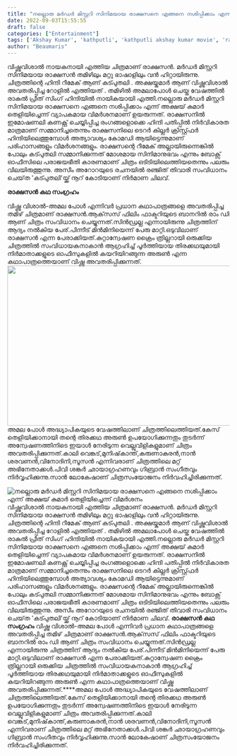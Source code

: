 ```yaml
---
title: "നല്ലൊരു മർഡർ മിസ്റ്ററി സിനിമയായ രാക്ഷസനെ എങ്ങനെ നശിപ്പിക്കാം എന്ന് അക്ഷയ് കുമാർ തെളിയിച്ചെന്ന് വിമർശനം"
date: 2022-09-03T15:55:55
draft: false
categories: ["Entertainment"]
tags: ['Akshay Kumar', 'kathputli', 'kathputli akshay kumar movie', 'rakshasan movie', 'vishnu vishal']
author: "Beaumaris"
---
```


വിഷ്ണുവിശാൽ നായകനായി എത്തിയ ചിത്രമാണ് രാക്ഷസൻ. മർഡർ മിസ്റ്ററി സിനിമയായ രാക്ഷസൻ തമിഴിലും മറ്റു ഭാഷാളിലും വൻ ഹിറ്റായിരുന്നു. ചിത്രത്തിന്റെ ഹിന്ദി റീമേക് ആണ് കട്പുതലി . അക്ഷയ്കുമാർ ആണ് വിഷ്ണുവിശാൽ അവതരിപ്പിച്ച റോളിൽ എത്തിയത് . തമിഴിൽ അമലാപോൾ ചെയ്ത വേഷത്തിൽ രാകുല്‍ പ്രീത് സിംഗ് ഹിന്ദിയിൽ നായികയായി എത്തി.നല്ലൊരു മർഡർ മിസ്റ്ററി സിനിമയായ രാക്ഷസനെ എങ്ങനെ നശിപ്പിക്കാം എന്ന് അക്ഷയ് കുമാർ തെളിയിച്ചെന്ന് വ്യാപകമായ വിമർശനമാണ് ഉയരുന്നത്. രാക്ഷസനിൽ ഇമോഷണലി കണക്റ്റ് ചെയ്യിപ്പിച്ച രംഗങ്ങളൊക്കെ ഹിന്ദി പതിപ്പിൽ നിർവികാരത മാത്രമാണ് സമ്മാനിച്ചതെന്നും രാക്ഷസനിലെ ടെറർ കില്ലർ ക്രിസ്റ്റ്ഫർ ഹിന്ദിയിലെത്തുമ്പോൾ അത്യാവശ്യം കോമഡി ആയിട്ടെന്നുമാണ് പരിഹാസങ്ങളും വിമർശനങ്ങളും. രാക്ഷസന്റെ റീമേക് അല്ലായിരുന്നെങ്കിൽ പോലും കട്പുതലി സമ്മാനിക്കുന്നത് മോശമായ സിനിമാനുഭവം എന്നും ബോക്സ് ഓഫീസിലെ പരാജയഭീതി കാരണമാണ് ചിത്രം ഒടിടിയിലെത്തിയതെന്നും പലരും വിലയിരുത്തുന്നു. അസീം അറോറയുടെ രചനയിൽ രഞ്ജിത് തിവാരി സംവിധാനം ചെയ്‌ത 'കട്പുതലി'യ്ക്ക് നൂറ് കോടിയാണ് നിർമാണ ചിലവ്.

<strong>രാക്ഷസൻ കഥ സംഗ്രഹം</strong>

വിഷ്ണു വിശാല്‍-അമല പോള്‍ എന്നിവര്‍ പ്രധാന കഥാപാത്രങ്ങളെ അവതരിപ്പിച്ച തമിഴ് ചിത്രമാണ് രാക്ഷസന്‍.ആക്‌സസ് ഫിലിം ഫാക്ടറിയുടെ ബാനറില്‍ രാം ഡി ആണ് ചിത്രം സംവിധാനം ചെയ്യുന്നത്.സിന്‍ഡ്രല്ല എന്നായിരുന്നു ചിത്രത്തിന് ആദ്യം നല്‍കിയ പേര്.പിന്നീട് മിന്‍മിനിയെന്ന് പേരു മാറ്റി.ഒടുവിലാണ് രാക്ഷസന്‍ എന്ന പേരാക്കിയത്.കുറ്റാന്വേഷണ ക്രൈം ത്രില്ലറായി ഒരുക്കിയ ചിത്രത്തില്‍ സംവിധായകനാകാന്‍ ആഗ്രഹിച്ച് പൂര്‍ത്തിയായ തിരക്കഥയുമായി നിര്‍മാതാക്കളുടെ ഓഫീസുകളില്‍ കയറിയിറങ്ങുന്ന അരുണ്‍ എന്ന കഥാപാത്രത്തെയാണ് വിഷ്ണു അവതരിപ്പിക്കുന്നത്.<strong><img class="size-full wp-image-349524 aligncenter" src="https://cdn.boolokam.com/articles/2022/09/r2r2rtttt.jpeg" alt="" width="647" height="363" /></strong>അമല പോള്‍ അദ്ധ്യാപികയുടെ വേഷത്തിലാണ് ചിത്രത്തിലെത്തിയത്.കേസ് തെളിയിക്കാനായി തന്റെ തിരക്കഥ അരുണ്‍ ഉപയോഗിക്കുന്നതും തുടര്‍ന്ന് അന്വേഷണത്തിനിടെ ഇയാള്‍ നേരിടുന്ന വെല്ലുവിളികളുമാണ് ചിത്രം അവതരിപ്പിക്കുന്നത്.കാലി വെങ്കട്,മുനിഷ്‌കാന്ത്,കരുണാകരന്‍,നാന്‍ ശരവണന്‍,വിനോദിനി,സൂസന്‍ എന്നിവരാണ് ചിത്രത്തിലെ മറ്റ് അഭിനേതാക്കള്‍.പിവി ശങ്കര്‍ ഛായാഗ്രഹണവും ഗിബ്രാന്‍ സംഗീതവും നിര്‍വ്വഹിക്കുന്നു.സാന്‍ ലോകേഷാണ് ചിത്രസംയോജനം നിര്‍വഹിച്ചിരിക്കുന്നത്.


![നല്ലൊരു മർഡർ മിസ്റ്ററി സിനിമയായ രാക്ഷസനെ എങ്ങനെ നശിപ്പിക്കാം എന്ന് അക്ഷയ് കുമാർ തെളിയിച്ചെന്ന് വിമർശനം](https://cdn.boolokam.com/articles/2022/09/r2r2rtttt.jpeg)വിഷ്ണുവിശാൽ നായകനായി എത്തിയ ചിത്രമാണ് രാക്ഷസൻ. മർഡർ മിസ്റ്ററി സിനിമയായ രാക്ഷസൻ തമിഴിലും മറ്റു ഭാഷാളിലും വൻ ഹിറ്റായിരുന്നു. ചിത്രത്തിന്റെ ഹിന്ദി റീമേക് ആണ് കട്പുതലി . അക്ഷയ്കുമാർ ആണ് വിഷ്ണുവിശാൽ അവതരിപ്പിച്ച റോളിൽ എത്തിയത് . തമിഴിൽ അമലാപോൾ ചെയ്ത വേഷത്തിൽ രാകുല്‍ പ്രീത് സിംഗ് ഹിന്ദിയിൽ നായികയായി എത്തി.നല്ലൊരു മർഡർ മിസ്റ്ററി സിനിമയായ രാക്ഷസനെ എങ്ങനെ നശിപ്പിക്കാം എന്ന് അക്ഷയ് കുമാർ തെളിയിച്ചെന്ന് വ്യാപകമായ വിമർശനമാണ് ഉയരുന്നത്. രാക്ഷസനിൽ ഇമോഷണലി കണക്റ്റ് ചെയ്യിപ്പിച്ച രംഗങ്ങളൊക്കെ ഹിന്ദി പതിപ്പിൽ നിർവികാരത മാത്രമാണ് സമ്മാനിച്ചതെന്നും രാക്ഷസനിലെ ടെറർ കില്ലർ ക്രിസ്റ്റ്ഫർ ഹിന്ദിയിലെത്തുമ്പോൾ അത്യാവശ്യം കോമഡി ആയിട്ടെന്നുമാണ് പരിഹാസങ്ങളും വിമർശനങ്ങളും. രാക്ഷസന്റെ റീമേക് അല്ലായിരുന്നെങ്കിൽ പോലും കട്പുതലി സമ്മാനിക്കുന്നത് മോശമായ സിനിമാനുഭവം എന്നും ബോക്സ് ഓഫീസിലെ പരാജയഭീതി കാരണമാണ് ചിത്രം ഒടിടിയിലെത്തിയതെന്നും പലരും വിലയിരുത്തുന്നു. അസീം അറോറയുടെ രചനയിൽ രഞ്ജിത് തിവാരി സംവിധാനം ചെയ്‌ത 'കട്പുതലി'യ്ക്ക് നൂറ് കോടിയാണ് നിർമാണ ചിലവ്. **രാക്ഷസൻ കഥ സംഗ്രഹം** വിഷ്ണു വിശാല്‍-അമല പോള്‍ എന്നിവര്‍ പ്രധാന കഥാപാത്രങ്ങളെ അവതരിപ്പിച്ച തമിഴ് ചിത്രമാണ് രാക്ഷസന്‍.ആക്‌സസ് ഫിലിം ഫാക്ടറിയുടെ ബാനറില്‍ രാം ഡി ആണ് ചിത്രം സംവിധാനം ചെയ്യുന്നത്.സിന്‍ഡ്രല്ല എന്നായിരുന്നു ചിത്രത്തിന് ആദ്യം നല്‍കിയ പേര്.പിന്നീട് മിന്‍മിനിയെന്ന് പേരു മാറ്റി.ഒടുവിലാണ് രാക്ഷസന്‍ എന്ന പേരാക്കിയത്.കുറ്റാന്വേഷണ ക്രൈം ത്രില്ലറായി ഒരുക്കിയ ചിത്രത്തില്‍ സംവിധായകനാകാന്‍ ആഗ്രഹിച്ച് പൂര്‍ത്തിയായ തിരക്കഥയുമായി നിര്‍മാതാക്കളുടെ ഓഫീസുകളില്‍ കയറിയിറങ്ങുന്ന അരുണ്‍ എന്ന കഥാപാത്രത്തെയാണ് വിഷ്ണു അവതരിപ്പിക്കുന്നത്.****അമല പോള്‍ അദ്ധ്യാപികയുടെ വേഷത്തിലാണ് ചിത്രത്തിലെത്തിയത്.കേസ് തെളിയിക്കാനായി തന്റെ തിരക്കഥ അരുണ്‍ ഉപയോഗിക്കുന്നതും തുടര്‍ന്ന് അന്വേഷണത്തിനിടെ ഇയാള്‍ നേരിടുന്ന വെല്ലുവിളികളുമാണ് ചിത്രം അവതരിപ്പിക്കുന്നത്.കാലി വെങ്കട്,മുനിഷ്‌കാന്ത്,കരുണാകരന്‍,നാന്‍ ശരവണന്‍,വിനോദിനി,സൂസന്‍ എന്നിവരാണ് ചിത്രത്തിലെ മറ്റ് അഭിനേതാക്കള്‍.പിവി ശങ്കര്‍ ഛായാഗ്രഹണവും ഗിബ്രാന്‍ സംഗീതവും നിര്‍വ്വഹിക്കുന്നു.സാന്‍ ലോകേഷാണ് ചിത്രസംയോജനം നിര്‍വഹിച്ചിരിക്കുന്നത്.
